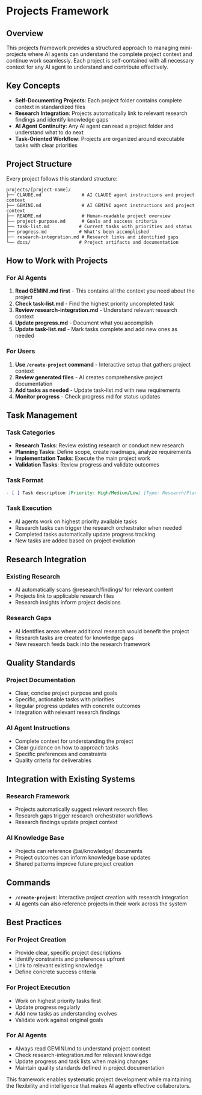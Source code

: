 # Projects Framework

## Overview

This projects framework provides a structured approach to managing mini-projects where AI agents can understand the complete project context and continue work seamlessly. Each project is self-contained with all necessary context for any AI agent to understand and contribute effectively.

## Key Concepts

- **Self-Documenting Projects**: Each project folder contains complete context in standardized files
- **Research Integration**: Projects automatically link to relevant research findings and identify knowledge gaps
- **AI Agent Continuity**: Any AI agent can read a project folder and understand what to do next
- **Task-Oriented Workflow**: Projects are organized around executable tasks with clear priorities

## Project Structure

Every project follows this standard structure:

```
projects/[project-name]/
├── CLAUDE.md               # AI CLAUDE agent instructions and project context
├── GEMINI.md               # AI GEMINI agent instructions and project context
├── README.md               # Human-readable project overview
├── project-purpose.md      # Goals and success criteria
├── task-list.md           # Current tasks with priorities and status
├── progress.md            # What's been accomplished
├── research-integration.md # Research links and identified gaps
└── docs/                  # Project artifacts and documentation
```

## How to Work with Projects

### For AI Agents

1. **Read GEMINI.md first** - This contains all the context you need about the project
2. **Check task-list.md** - Find the highest priority uncompleted task
3. **Review research-integration.md** - Understand relevant research context
4. **Update progress.md** - Document what you accomplish
5. **Update task-list.md** - Mark tasks complete and add new ones as needed

### For Users

1. **Use `/create-project` command** - Interactive setup that gathers project context
2. **Review generated files** - AI creates comprehensive project documentation
3. **Add tasks as needed** - Update task-list.md with new requirements
4. **Monitor progress** - Check progress.md for status updates

## Task Management

### Task Categories

- **Research Tasks**: Review existing research or conduct new research
- **Planning Tasks**: Define scope, create roadmaps, analyze requirements
- **Implementation Tasks**: Execute the main project work
- **Validation Tasks**: Review progress and validate outcomes

### Task Format

```markdown
- [ ] Task description [Priority: High/Medium/Low] [Type: Research/Planning/Implementation/Validation]
```

### Task Execution

- AI agents work on highest priority available tasks
- Research tasks can trigger the research orchestrator when needed
- Completed tasks automatically update progress tracking
- New tasks are added based on project evolution

## Research Integration

### Existing Research

- AI automatically scans @research/findings/ for relevant content
- Projects link to applicable research files
- Research insights inform project decisions

### Research Gaps

- AI identifies areas where additional research would benefit the project
- Research tasks are created for knowledge gaps
- New research feeds back into the research framework

## Quality Standards

### Project Documentation

- Clear, concise project purpose and goals
- Specific, actionable tasks with priorities
- Regular progress updates with concrete outcomes
- Integration with relevant research findings

### AI Agent Instructions

- Complete context for understanding the project
- Clear guidance on how to approach tasks
- Specific preferences and constraints
- Quality criteria for deliverables

## Integration with Existing Systems

### Research Framework

- Projects automatically suggest relevant research files
- Research gaps trigger research orchestrator workflows
- Research findings update project context

### AI Knowledge Base

- Projects can reference @ai/knowledge/ documents
- Project outcomes can inform knowledge base updates
- Shared patterns improve future project creation

## Commands

- **`/create-project`**: Interactive project creation with research integration
- AI agents can also reference projects in their work across the system

## Best Practices

### For Project Creation

- Provide clear, specific project descriptions
- Identify constraints and preferences upfront
- Link to relevant existing knowledge
- Define concrete success criteria

### For Project Execution

- Work on highest priority tasks first
- Update progress regularly
- Add new tasks as understanding evolves
- Validate work against original goals

### For AI Agents

- Always read GEMINI.md to understand project context
- Check research-integration.md for relevant knowledge
- Update progress and task lists when making changes
- Maintain quality standards defined in project documentation

This framework enables systematic project development while maintaining the flexibility and intelligence that makes AI agents effective collaborators.
